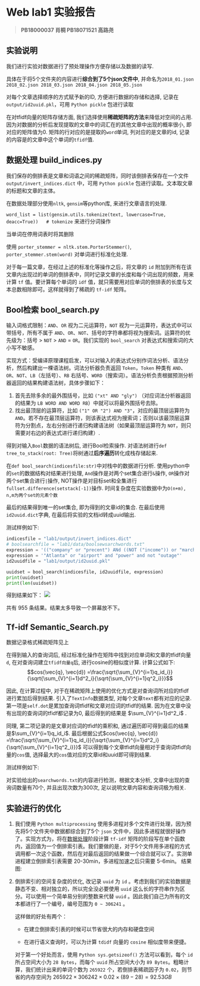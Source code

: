 # Web lab1 实验报告
> **PB18000037 肖桐 PB18071521 高路尧**

## 实验说明
我们进行实验对数据进行了预处理操作方便存储以及数据的读写.

具体在于将5个文件夹的内容进行**综合到了5个json文件中**, 并命名为`2018_01.json 2018_02.json 2018_03.json 2018_04.json 2018_05.json` 

对每个文章选择顺序的方式赋予新的ID, 方便进行数据的存储和选择, 记录在 `output/id2uuid.pkl`，可用 `Python pickle` 包进行读取

在对tfidf向量的矩阵存储方面, 我们选择使用**稀疏矩阵的方法**来降低对空间的占用. 因为对数据的分析后发现提取的文章中的词汇在的其他文章中出现的概率很小, 即对应的矩阵值为0. 矩阵的行对应的是提取的`word`单词, 列对应的是文章的id, 记录的内容是的文章中这个单词的`tfidf`值.

## <a name="data_process">数据处理 build_indices.py</a>

我们保存的倒排表是文章和词语之间的稀疏矩阵，同时该倒排表保存在一个文件 `output/invert_indices.dict` 中，可用 `Python pickle` 包进行读取。文本取文章的标题和文章的主体。

在数据处理部分使用`nltk`, `gensim`等python库, 来进行文章语言的处理. 

`word_list = list(gensim.utils.tokenize(text, lowercase=True, deacc=True))   # tokenize` 来进行分词操作

当单词在停用词表时将其删除

使用 `porter_stemmer = nltk.stem.PorterStemmer()`, `porter_stemmer.stem(word)` 对单词进行标准化处理.

对于每一篇文章，在经过上述的标准化等操作之后，将文章的 `id` 附加到所有在该文章内出现过的单词的倒排表中，同时记录文章的长度和每个词出现的频数，用来计算 `tf` 值。要计算每个单词的 `idf` 值，就只需要用对应单词的倒排表的长度与文本总数相除即可。这样就得到了稀疏的 `tf-idf` 矩阵。


## Bool检索 bool_search.py

输入词格式限制：`AND`、`OR` 视为二元运算符，`NOT` 视为一元运算符，表达式中可以带括号，所有不属于 `AND`、`OR`、`NOT`、括号的字符串都将视为搜索词。运算符的优先级为：括号 > `NOT` > `AND` = `OR`。我们实现的 `bool_search` 对表达式和搜索词的大小写不敏感。

实现方式：受编译原理课程启发，可以对输入的表达式分别作词法分析、语法分析，然后构建出一棵语法树。词法分析器负责返回 `Token`，`Token` 种类有 `AND`、`OR`、`NOT`、`LB`（左括号）、`RB` 右括号、`WORD`（搜索词）。语法分析负责根据预测分析器返回的结果构建语法树，具体步骤如下：

1. 首先去除多余的最外围括号，比如 `("xt" AND "gly")` （对应词法分析器返回的结果为 `LB WORD AND WORD RB`）中就可以将最外围括号去除。
2. 找出最顶层的运算符，比如 `("1" OR "2") AND "3"`，对应的最顶层运算符为 `AND`。若不存在最顶层运算符，则该表达式视为搜索词；否则以该最顶层运算符为分割点，左右分别进行递归构建语法树（如果最顶层运算符为 `NOT`，则只需要对右边的表达式进行递归构建）.

得到对输入`Bool`数据的语法树后, 进行Bool检索操作. 对语法树进行`def tree_to_stack(root: Tree)`将树通过**后序遍历**转化成栈存储起来.

在`def bool_search(indicesfile:str)`中对栈中的数据进行分析. 使用python中的`set`的数据结构对结果进行处理, `And`操作是对两个set集合进行`&`操作, `OR`操作对两个set集合进行`|`操作, NOT操作是对目标set和全集进行`fullset.difference(setstack[-1])`操作. 时间复杂度在实验数据中为`O(n+m), n,m为两个set的元素个数`

最后的结果得到唯一的set集合, 即为得到的文章id的集合. 在最后使用`id2uuid.dict`字典, 在最后将实验的文档id转成uuid输出.

测试样例如下: 

```python
indicesfile = "lab1/output/invert_indices.dict"
# boolsearchfile = "lab1/data/boolsewsarchwords.txt"
expression = '(("company" or "precent") ANd ((NOT ("income")) or "march"))'
expression = '"Atlanta" or "airport" and "power" and not "outage"'
id2uuidfile = "lab1/output/id2uuid.pkl"

uuidset = bool_search(indicesfile, id2uuidfile, expression)
print(uuidset)
print(len(uuidset))
```

得到结果如下：
![](/home/xt/Pictures/weblab1_1.png)

共有 955 条结果。结果太多导致一个屏幕放不下。

## Tf-idf Semantic_Search.py
数据记录格式稀疏矩阵见上

在得到输入的查询词后, 经过标准化操作在矩阵中找到对应单词和文章的tfidf向量`d`, 在对查询词建立`tfidf向量q`后, 进行cosine的相似度计算. 计算公式如下:
$$cos(\vec{q}, \vec{d}) =\frac{\sqrt{\sum_{V}^{i=1}q_id_i}}{\sqrt{\sum_{V}^{i=1}d^2_i}{\sqrt{\sum_{V}^{i=1}q^2_i}}}$$

因此, 在计算过程中, 对于在稀疏矩阵上使用的优化方式是对查询词所对应的tfidf进行累加后得到结果. 引入了`TextInfo`数据类型, 对每个文章`text`都有对应的记录. 第一项是`self.dot`是累加查询词tfidf和文章对应词的tfidf的结果. 因为在文章中没有出现的查询词的tfidf都记录为0, 最后得到的结果是 $\sum_{V}^{i=1}d^2_i$ . 

同理, 第二项记录的是文章对应词的tfidf的乘积和, 通过遍历即可得到最后的结果是$\sum_{V}^{i=1}q_id_i$. 最后根据公式$cos(\vec{q}, \vec{d}) =\frac{\sqrt{\sum_{V}^{i=1}q_id_i}}{\sqrt{\sum_{V}^{i=1}d^2_i}{\sqrt{\sum_{V}^{i=1}q^2_i}}}$ 可以得到每个文章tfidf向量相对于查询词tfidf向量的`cos`值, 选择最大的`cos`值对应的文章id和uuid即可得到结果. 

测试样例如下: 

对实验给出的`searchwords.txt`的内容进行检测，根据文本分析, 文章中出现的查询词数量有70个, 并且出现次数为300次, 足以说明文章内容和查询词极为相关.

## 实验进行的优化
1. 我们使用 `Python multiprocessing` 使用多进程对多个文件进行处理，因为预先将5个文件夹中数据都综合到了5个 `json` 文件中，因此多进程就很好操作了。实现方式为，将在[数据处理](#data_process)阶段计算 `tf-idf` 矩阵的阶段写在单个函数内，返回值为一个倒排索引表。我们要做的是，对于5个文件用多进程的方式调用都一次这个函数，然后在对最后返回的结果做一个综合就可以了。实测单进程建立倒排索引表需要 20-30min，多进程加速之后只需要 5-6min。
结果图:

2. 倒排索引的空间复杂度的优化, 改记录 `uuid` 为 `id` 。考虑到我们的实验数据是静态不变、相对独立的，所以完全没必要使用 `uuid` 这么长的字符串作为区分。可以使用一个简单易分别的整数来代替 `uuid` 。因此我们自己为所有的文本都进行了一个编号，编号范围为 `0 ~ 306241` 。

   这样做的好处有两个：

   - 在建立倒排索引表的时候可以节省很大的内存和硬盘空间

   - 在进行语义查询时，可以为计算 `tdidf` 向量的 `cosine` 相似度带来便捷。

   对于第一个好处而言，使用 `Python sys.getsizeof()` 方法可以看到，每个 `id` 所占空间大小为 `28 Bytes`，而每个 `uuid` 所占空间大小为 `89 Bytes`。粗略计算，我们统计出来的单词个数为 `265922` 个，若倒排表稀疏因子为 `0.02`，则节省的内存空间为 $265922 \times 306242 \times 0.02 \times (89 - 28) = 92.53 GB$

     
